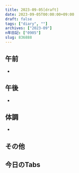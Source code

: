```yaml
---
title: 2023-09-05[draft]
date: 2023-09-05T00:00:00+09:00
draft: false
tags: ["diary", ""]
archives: ["2023-09"]
n年日記: ["0905"]
slug: 836888
---
```

## 午前
- 
## 午後
- 
## 体調
- 
## その他
## 今日のTabs